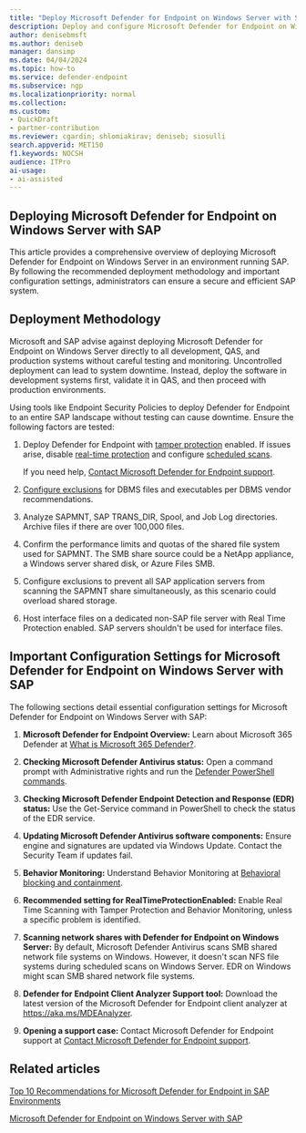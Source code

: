 ```yaml
---  
title: "Deploy Microsoft Defender for Endpoint on Windows Server with SAP"  
description: Deploy and configure Microsoft Defender for Endpoint on Windows Server in an SAP environment, ensuring optimal security and performance.
author: denisebmsft
ms.author: deniseb  
manager: dansimp
ms.date: 04/04/2024
ms.topic: how-to
ms.service: defender-endpoint  
ms.subservice: ngp
ms.localizationpriority: normal 
ms.collection:  
ms.custom: 
- QuickDraft
- partner-contribution  
ms.reviewer: cgardin; shlomiakirav; deniseb; siosulli  
search.appverid: MET150  
f1.keywords: NOCSH
audience: ITPro
ai-usage:  
- ai-assisted  
---  
```


## Deploying Microsoft Defender for Endpoint on Windows Server with SAP

This article provides a comprehensive overview of deploying Microsoft Defender for Endpoint on Windows Server in an environment running SAP. By following the recommended deployment methodology and important configuration settings, administrators can ensure a secure and efficient SAP system.

## Deployment Methodology

Microsoft and SAP advise against deploying Microsoft Defender for Endpoint on Windows Server directly to all development, QAS, and production systems without careful testing and monitoring. Uncontrolled deployment can lead to system downtime. Instead, deploy the software in development systems first, validate it in QAS, and then proceed with production environments.

Using tools like Endpoint Security Policies to deploy Defender for Endpoint to an entire SAP landscape without testing can cause downtime. Ensure the following factors are tested:

1. Deploy Defender for Endpoint with [tamper protection](prevent-changes-to-security-settings-with-tamper-protection.md) enabled. If issues arise, disable [real-time protection](configure-real-time-protection-microsoft-defender-antivirus.md) and configure [scheduled scans](schedule-antivirus-scans.md). 

   If you need help, [Contact Microsoft Defender for Endpoint support](contact-support.md).

2. [Configure exclusions](/microsoft-365/security/defender-endpoint/defender-endpoint-antivirus-exclusions#custom-exclusions) for DBMS files and executables per DBMS vendor recommendations.

3. Analyze SAPMNT, SAP TRANS_DIR, Spool, and Job Log directories. Archive files if there are over 100,000 files.

4. Confirm the performance limits and quotas of the shared file system used for SAPMNT. The SMB share source could be a NetApp appliance, a Windows server shared disk, or Azure Files SMB.

5. Configure exclusions to prevent all SAP application servers from scanning the SAPMNT share simultaneously, as this scenario could overload shared storage.

6. Host interface files on a dedicated non-SAP file server with Real Time Protection enabled. SAP servers shouldn't be used for interface files.

## Important Configuration Settings for Microsoft Defender for Endpoint on Windows Server with SAP

The following sections detail essential configuration settings for Microsoft Defender for Endpoint on Windows Server with SAP:

1. **Microsoft Defender for Endpoint Overview:** Learn about Microsoft 365 Defender at [What is Microsoft 365 Defender?](/learn/modules/introduction-to-microsoft-365-defender/).

2. **Checking Microsoft Defender Antivirus status:** Open a command prompt with Administrative rights and run the [Defender PowerShell commands](/powershell/module/defender).

3. **Checking Microsoft Defender Endpoint Detection and Response (EDR) status:** Use the Get-Service command in PowerShell to check the status of the EDR service.

4. **Updating Microsoft Defender Antivirus software components:** Ensure engine and signatures are updated via Windows Update. Contact the Security Team if updates fail.

5. **Behavior Monitoring:** Understand Behavior Monitoring at [Behavioral blocking and containment](/windows/security/threat-protection/microsoft-defender-atp/behavioral-blocking-and-containment).

6. **Recommended setting for RealTimeProtectionEnabled:** Enable Real Time Scanning with Tamper Protection and Behavior Monitoring, unless a specific problem is identified.

7. **Scanning network shares with Defender for Endpoint on Windows Server:** By default, Microsoft Defender Antivirus scans SMB shared network file systems on Windows. However, it doesn't scan NFS file systems during scheduled scans on Windows Server. EDR on Windows might scan SMB shared network file systems.

8. **Defender for Endpoint Client Analyzer Support tool:** Download the latest version of the Microsoft Defender for Endpoint client analyzer at <https://aka.ms/MDEAnalyzer>.

9.  **Opening a support case:** Contact Microsoft Defender for Endpoint support at [Contact Microsoft Defender for Endpoint support](/microsoft-365/security/defender-endpoint/contact-support?view=o365-worldwide).

## Related articles

[Top 10 Recommendations for Microsoft Defender for Endpoint in SAP Environments](mde-sap-top-10-things.md)

[Microsoft Defender for Endpoint on Windows Server with SAP](mde-sap-windows-server.md)
